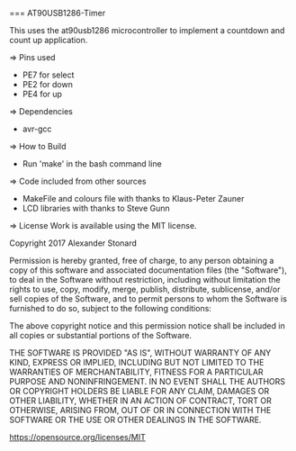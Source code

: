 === AT90USB1286-Timer

This uses the at90usb1286 microcontroller to implement a countdown and count up application. 

=> Pins used
- PE7 for select
- PE2 for down
- PE4 for up

=> Dependencies
- avr-gcc

=> How to Build
- Run 'make' in the bash command line

=> Code included from other sources
- MakeFile and colours file with thanks to Klaus-Peter Zauner
- LCD libraries with thanks to Steve Gunn

=> License
Work is available using the MIT license. 

Copyright 2017 Alexander Stonard

Permission is hereby granted, free of charge, to any person obtaining a copy of this software and associated documentation files (the "Software"), to deal in the Software without restriction, including without limitation the rights to use, copy, modify, merge, publish, distribute, sublicense, and/or sell copies of the Software, and to permit persons to whom the Software is furnished to do so, subject to the following conditions:

The above copyright notice and this permission notice shall be included in all copies or substantial portions of the Software.

THE SOFTWARE IS PROVIDED "AS IS", WITHOUT WARRANTY OF ANY KIND, EXPRESS OR IMPLIED, INCLUDING BUT NOT LIMITED TO THE WARRANTIES OF MERCHANTABILITY, FITNESS FOR A PARTICULAR PURPOSE AND NONINFRINGEMENT. IN NO EVENT SHALL THE AUTHORS OR COPYRIGHT HOLDERS BE LIABLE FOR ANY CLAIM, DAMAGES OR OTHER LIABILITY, WHETHER IN AN ACTION OF CONTRACT, TORT OR OTHERWISE, ARISING FROM, OUT OF OR IN CONNECTION WITH THE SOFTWARE OR THE USE OR OTHER DEALINGS IN THE SOFTWARE.

https://opensource.org/licenses/MIT
